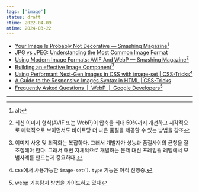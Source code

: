 ```yaml
---
tags: ['image']
status: draft
ctime: 2022-04-09
mtime: 2024-03-22
---
```


- [Your Image Is Probably Not Decorative — Smashing Magazine](https://www.smashingmagazine.com/2021/06/img-alt-attribute-alternate-description-decorative/)[^121-1]
- [JPG vs JPEG: Understanding the Most Common Image Format](https://kinsta.com/blog/jpg-vs-jpeg/)
- [Using Modern Image Formats: AVIF And WebP — Smashing Magazine](https://www.smashingmagazine.com/2021/09/modern-image-formats-avif-webp/)[^121-2]
- [Building an effective Image Component](https://web.dev/image-component/)[^121-3]
- [Using Performant Next-Gen Images in CSS with image-set | CSS-Tricks](https://css-tricks.com/using-performant-next-gen-images-in-css-with-image-set/)[^121-4]
- [A Guide to the Responsive Images Syntax in HTML | CSS-Tricks](https://css-tricks.com/a-guide-to-the-responsive-images-syntax-in-html/)
- [Frequently Asked Questions  |  WebP  |  Google Developers](https://developers.google.com/speed/webp/faq#how_can_i_detect_browser_support_for_webp)[^121-6]

---

[^121-1]: alt
[^121-2]: 최신 이미지 형식(AVIF 또는 WebP)이 압축을 최대 50%까지 개선하고 시각적으로 매력적으로 보이면서도 바이트당 더 나은 품질을 제공할 수 있는 방법을 강조
[^121-3]: 이미지 사용 및 최적화는 복잡하다. 그래서 개발자가 성능과 품질사이의 균형을 잘 조절해야 한다. 그래서 매번 자체적으로 개발하는 문제 대신 프레임웤 레밸에서 모범사례를 만드는게 중요하다.
[^121-4]: css에서 사용가능한 `image-set()`. `type` 기능은 아직 진행중.
[^121-5]: 반응형 이미지 대응을 위한 가이드
[^121-6]: webp 기능탐지 방법을 가이드하고 있다